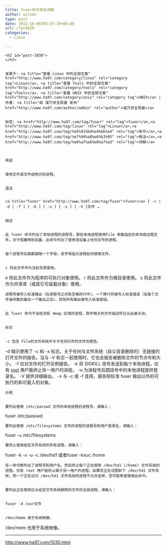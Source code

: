 ```yaml
---
title: fuser命令用法详解
author: wiloon
type: post
date: 2013-10-06T08:07:39+00:00
url: /?p=5839
categories:
  - Linux

---
```

  
    <h2 id="post-1030">
    </h2>
  
  
    发表于: <a title="查看 Linux 中的全部文章" href="http://www.ha97.com/category/linux" rel="category tag">Linux</a>, <a title="查看 Tools 中的全部文章" href="http://www.ha97.com/category/tools" rel="category tag">Tools</a>, <a title="查看 UNIX 中的全部文章" href="http://www.ha97.com/category/unix" rel="category tag">UNIX</a> | 作者: <a title="由 谋万世全局者 发布" href="http://www.ha97.com/author/admin" rel="author">谋万世全局者</a>
  
  
    标签: <a href="http://www.ha97.com/tag/fuser" rel="tag">fuser</a>,<a href="http://www.ha97.com/tag/linux" rel="tag">Linux</a>,<a href="http://www.ha97.com/tag/%e5%91%bd%e4%bb%a4" rel="tag">命令</a>,<a href="http://www.ha97.com/tag/%e7%94%a8%e6%b3%95" rel="tag">用法</a>,<a href="http://www.ha97.com/tag/%e8%af%a6%e8%a7%a3" rel="tag">详解</a>
  

  
    用途
  
  
    使用文件或文件结构识别进程。
  
  
    语法
  
  
    <a title="fuser" href="http://www.ha97.com/tag/fuser">fuser</a> [ -c | -d | -f ] [ -k ] [ -u ] [ -x ] [ -V ]文件 …
  
  
    描述
  
  
    此 fuser 命令列出了本地进程的进程号，那些本地进程使用File 参数指定的本地或远程文件。对于阻塞特别设备，此命令列出了使用该设备上任何文件的进程。
  
  
    每个进程号后面都跟随一个字母，该字母指示进程如何使用文件。
  
  
    c 将此文件作为当前目录使用。
 e 将此文件作为程序的可执行对象使用。
 r 将此文件作为根目录使用。
 s 将此文件作为共享库（或其它可装载对象）使用。
  
  
    进程号被写入标准输出（在进程号之间有空格的行中）。一个换行符被写入标准错误（在每个文件操作数的最后一个输出之后）。其他所有输出被写入标准错误。
  
  
    此 fuser 命令不会检测有 mmap 区域的进程，其中相关的文件描述符已从此被关闭。
  
  
    标志
  
  
    -c 包含 File的文件系统中关于任何打开的文件的报告。
 -d 暗示使用了 -c 和 -x 标志。关于任何与文件系统（自父目录删除的）无链接的打开文件的报告。当与 -V 标志一起使用时，它也会报告被删除文件的节点号和大小。
 -f 仅对文件的打开实例报告。
 -k 将 SIGKILL 信号发送到每个本地进程。仅有 <a title="root" href="http://www.ha97.com/tag/root">root</a> 用户能终止另一用户的进程。
 -u 为进程号后圆括号中的本地进程提供登录名。
 -V 提供详细输出。
 -x 与 -c 或 -f 连用，报告除标准 fuser 输出以外的可执行的和可载入的对象。
  
  
    示例
  
  
    要列出使用 /etc/passwd 文件的本地进程的进程号，请输入：
 fuser /etc/passwd
  
  
    要列出使用 /etc/filesystems 文件的进程的进程号和用户登录名，请输入：
 fuser -u /etc/filesystems
  
  
    要终止使用给定文件系统的所有进程，请输入：
 fuser -k -x -u -c /dev/hd1 或者fuser -kxuc /home
  
  
    任一命令都列出了进程号和用户名，然后终止每个正在使用 /dev/hd1 (/home) 文件系统的进程。仅有 root 用户能终止属于另一用户的进程。如果您正在试图卸下 /dev/hd1 文件系统，而一个正在访问 /dev/hd1 文件系统的进程不允许这样，您可能希望使用此命令。
  
  
    要列出正在使用已从给定文件系统删除的文件的全部进程，请输入：
  
  
    fuser -d /usr文件
  
  
    /dev/kmem 用于系统映像。
 /dev/mem 也用于系统映像。
  
  ---
  
  http://www.ha97.com/1030.html